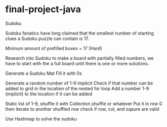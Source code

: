 # final-project-java

Sudoku 
 
Sudoku fanatics have long claimed that the smallest number of starting clues a Sudoku puzzle can contain is 17. 

Mininum amount of prefilled boxes = 17  (Hard)


Research into Sudoku to make a board with partially filled numbers, we have to start with the a full board until there is one or more solutions.

Generate a Sudoku Mat
Fill it with 0s

Generate a random number of 1-9 implicit
Check if that number can be added to grid in the location of the nested for loop
Add a number 1-9 (implicit) to the location if it can be added

Static list of 1-9, shuffle it with Collection.shuffle or whatever
Put it in row 0 then iterate to another shuffled row
    check if row, col, and sqaure are valid


Use Hashmap to solve the sudoku 

